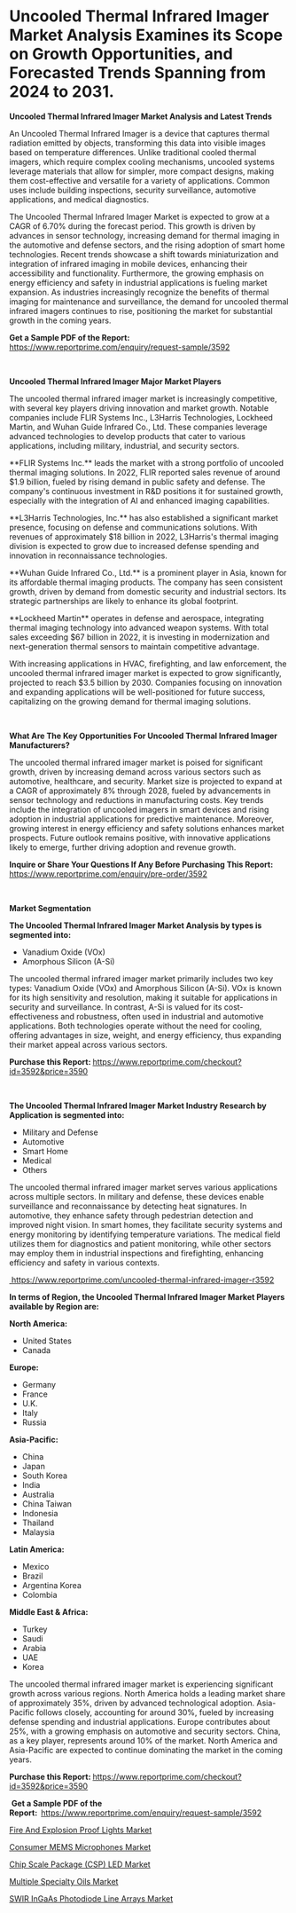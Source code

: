 <p><h1>Uncooled Thermal Infrared Imager Market Analysis Examines its Scope on Growth Opportunities, and Forecasted Trends Spanning from 2024 to 2031.</h1></p><p><strong>Uncooled Thermal Infrared Imager Market Analysis and Latest Trends</strong></p>
<p><p>An Uncooled Thermal Infrared Imager is a device that captures thermal radiation emitted by objects, transforming this data into visible images based on temperature differences. Unlike traditional cooled thermal imagers, which require complex cooling mechanisms, uncooled systems leverage materials that allow for simpler, more compact designs, making them cost-effective and versatile for a variety of applications. Common uses include building inspections, security surveillance, automotive applications, and medical diagnostics.</p><p>The Uncooled Thermal Infrared Imager Market is expected to grow at a CAGR of 6.70% during the forecast period. This growth is driven by advances in sensor technology, increasing demand for thermal imaging in the automotive and defense sectors, and the rising adoption of smart home technologies. Recent trends showcase a shift towards miniaturization and integration of infrared imaging in mobile devices, enhancing their accessibility and functionality. Furthermore, the growing emphasis on energy efficiency and safety in industrial applications is fueling market expansion. As industries increasingly recognize the benefits of thermal imaging for maintenance and surveillance, the demand for uncooled thermal infrared imagers continues to rise, positioning the market for substantial growth in the coming years.</p></p>
<p><strong>Get a Sample PDF of the Report:&nbsp;</strong> <a href="https://www.reportprime.com/enquiry/request-sample/3592?utm_campaign=63&utm_medium=2&utm_source=Github&utm_content=ia&utm_term=10102024&utm_id=uncooled-thermal-infrared-imager">https://www.reportprime.com/enquiry/request-sample/3592</a></p>
<p>&nbsp;</p>
<p><strong>Uncooled Thermal Infrared Imager Major Market Players</strong></p>
<p><p>The uncooled thermal infrared imager market is increasingly competitive, with several key players driving innovation and market growth. Notable companies include FLIR Systems Inc., L3Harris Technologies, Lockheed Martin, and Wuhan Guide Infrared Co., Ltd. These companies leverage advanced technologies to develop products that cater to various applications, including military, industrial, and security sectors.</p><p>**FLIR Systems Inc.** leads the market with a strong portfolio of uncooled thermal imaging solutions. In 2022, FLIR reported sales revenue of around $1.9 billion, fueled by rising demand in public safety and defense. The company's continuous investment in R&D positions it for sustained growth, especially with the integration of AI and enhanced imaging capabilities.</p><p>**L3Harris Technologies, Inc.** has also established a significant market presence, focusing on defense and communications solutions. With revenues of approximately $18 billion in 2022, L3Harris's thermal imaging division is expected to grow due to increased defense spending and innovation in reconnaissance technologies.</p><p>**Wuhan Guide Infrared Co., Ltd.** is a prominent player in Asia, known for its affordable thermal imaging products. The company has seen consistent growth, driven by demand from domestic security and industrial sectors. Its strategic partnerships are likely to enhance its global footprint.</p><p>**Lockheed Martin** operates in defense and aerospace, integrating thermal imaging technology into advanced weapon systems. With total sales exceeding $67 billion in 2022, it is investing in modernization and next-generation thermal sensors to maintain competitive advantage.</p><p>With increasing applications in HVAC, firefighting, and law enforcement, the uncooled thermal infrared imager market is expected to grow significantly, projected to reach $3.5 billion by 2030. Companies focusing on innovation and expanding applications will be well-positioned for future success, capitalizing on the growing demand for thermal imaging solutions.</p></p>
<p>&nbsp;</p>
<p><strong>What Are The Key Opportunities For Uncooled Thermal Infrared Imager Manufacturers?</strong></p>
<p><p>The uncooled thermal infrared imager market is poised for significant growth, driven by increasing demand across various sectors such as automotive, healthcare, and security. Market size is projected to expand at a CAGR of approximately 8% through 2028, fueled by advancements in sensor technology and reductions in manufacturing costs. Key trends include the integration of uncooled imagers in smart devices and rising adoption in industrial applications for predictive maintenance. Moreover, growing interest in energy efficiency and safety solutions enhances market prospects. Future outlook remains positive, with innovative applications likely to emerge, further driving adoption and revenue growth.</p></p>
<p><strong>Inquire or Share Your Questions If Any Before Purchasing This Report:</strong> <a href="https://www.reportprime.com/enquiry/pre-order/3592?utm_campaign=63&utm_medium=2&utm_source=Github&utm_content=ia&utm_term=10102024&utm_id=uncooled-thermal-infrared-imager">https://www.reportprime.com/enquiry/pre-order/3592</a></p>
<p>&nbsp;</p>
<p><strong>Market Segmentation</strong></p>
<p><strong>The Uncooled Thermal Infrared Imager Market Analysis by types is segmented into:</strong></p>
<p><ul><li>Vanadium Oxide (VOx)</li><li>Amorphous Silicon (A-Si)</li></ul></p>
<p><p>The uncooled thermal infrared imager market primarily includes two key types: Vanadium Oxide (VOx) and Amorphous Silicon (A-Si). VOx is known for its high sensitivity and resolution, making it suitable for applications in security and surveillance. In contrast, A-Si is valued for its cost-effectiveness and robustness, often used in industrial and automotive applications. Both technologies operate without the need for cooling, offering advantages in size, weight, and energy efficiency, thus expanding their market appeal across various sectors.</p></p>
<p><strong>Purchase this Report:&nbsp;</strong><a href="https://www.reportprime.com/checkout?id=3592&price=3590&utm_campaign=63&utm_medium=2&utm_source=Github&utm_content=ia&utm_term=10102024&utm_id=uncooled-thermal-infrared-imager">https://www.reportprime.com/checkout?id=3592&price=3590</a></p>
<p>&nbsp;</p>
<p><strong>The Uncooled Thermal Infrared Imager Market Industry Research by Application is segmented into:</strong></p>
<p><ul><li>Military and Defense</li><li>Automotive</li><li>Smart Home</li><li>Medical</li><li>Others</li></ul></p>
<p><p>The uncooled thermal infrared imager market serves various applications across multiple sectors. In military and defense, these devices enable surveillance and reconnaissance by detecting heat signatures. In automotive, they enhance safety through pedestrian detection and improved night vision. In smart homes, they facilitate security systems and energy monitoring by identifying temperature variations. The medical field utilizes them for diagnostics and patient monitoring, while other sectors may employ them in industrial inspections and firefighting, enhancing efficiency and safety in various contexts.</p></p>
<p><a href="https://www.reportprime.com/uncooled-thermal-infrared-imager-r3592?utm_campaign=63&utm_medium=2&utm_source=Github&utm_content=ia&utm_term=10102024&utm_id=uncooled-thermal-infrared-imager">&nbsp;https://www.reportprime.com/uncooled-thermal-infrared-imager-r3592</a></p>
<p><strong>In terms of Region, the Uncooled Thermal Infrared Imager Market Players available by Region are:</strong></p>
<p>
    <p> <strong> North America: </strong>
        <ul>
            <li>United States</li>
            <li>Canada</li>
        </ul>
        </p> 
    <p> <strong> Europe: </strong>
        <ul>
            <li>Germany</li>
            <li>France</li>
            <li>U.K.</li>
            <li>Italy</li>
            <li>Russia</li>
        </ul>
        </p> 
    <p> <strong> Asia-Pacific: </strong>
        <ul>
            <li>China</li>
            <li>Japan</li>
            <li>South Korea</li>
            <li>India</li>
            <li>Australia</li>
            <li>China Taiwan</li>
            <li>Indonesia</li>
            <li>Thailand</li>
            <li>Malaysia</li>
        </ul>
        </p> 
    <p> <strong> Latin America: </strong>
        <ul>
            <li>Mexico</li>
            <li>Brazil</li>
            <li>Argentina Korea</li>
            <li>Colombia</li>
        </ul>
        </p> 
    <p> <strong> Middle East & Africa: </strong>
        <ul>
            <li>Turkey</li>
            <li>Saudi</li>
            <li>Arabia</li>
            <li>UAE</li>
            <li>Korea</li>
        </ul>
    </p>
    </p>
<p><p>The uncooled thermal infrared imager market is experiencing significant growth across various regions. North America holds a leading market share of approximately 35%, driven by advanced technological adoption. Asia-Pacific follows closely, accounting for around 30%, fueled by increasing defense spending and industrial applications. Europe contributes about 25%, with a growing emphasis on automotive and security sectors. China, as a key player, represents around 10% of the market. North America and Asia-Pacific are expected to continue dominating the market in the coming years.</p></p>
<p><strong>Purchase this Report: </strong><a href="https://www.reportprime.com/checkout?id=3592&price=3590&utm_campaign=63&utm_medium=2&utm_source=Github&utm_content=ia&utm_term=10102024&utm_id=uncooled-thermal-infrared-imager">https://www.reportprime.com/checkout?id=3592&price=3590</a></p>
<p>&nbsp;<strong>Get a Sample PDF of the Report:&nbsp;&nbsp;</strong><a href="https://www.reportprime.com/enquiry/request-sample/3592?utm_campaign=63&utm_medium=2&utm_source=Github&utm_content=ia&utm_term=10102024&utm_id=uncooled-thermal-infrared-imager">https://www.reportprime.com/enquiry/request-sample/3592</a></p>
<p><strong></strong></p>
<p><p><a href="https://github.com/NancyAlvarado586/Market-Research-Report-List-1/blob/main/fire-and-explosion-proof-lights-market.md?utm_campaign=63&utm_medium=2&utm_source=Github&utm_content=ia&utm_term=10102024&utm_id=uncooled-thermal-infrared-imager">Fire And Explosion Proof Lights Market</a></p><p><a href="https://www.linkedin.com/pulse/consumer-mems-microphones-market-pulse-138-expansion-8ymye?utm_campaign=63&utm_medium=2&utm_source=Github&utm_content=ia&utm_term=10102024&utm_id=uncooled-thermal-infrared-imager">Consumer MEMS Microphones Market</a></p><p><a href="https://www.linkedin.com/pulse/consumer-behavior-shifts-chip-scale-package-csp-led-market-zyzbc?utm_campaign=63&utm_medium=2&utm_source=Github&utm_content=ia&utm_term=10102024&utm_id=uncooled-thermal-infrared-imager">Chip Scale Package (CSP) LED Market</a></p><p><a href="https://issuu.com/reportprime-2/docs/multiple-specialty-oils-market-size_9d1d5487de8540?utm_campaign=63&utm_medium=2&utm_source=Github&utm_content=ia&utm_term=10102024&utm_id=uncooled-thermal-infrared-imager">Multiple Specialty Oils Market</a></p><p><a href="https://github.com/kimhelmer83/Market-Research-Report-List-1/blob/main/swir-ingaas-photodiode-line-arrays-market.md?utm_campaign=63&utm_medium=2&utm_source=Github&utm_content=ia&utm_term=10102024&utm_id=uncooled-thermal-infrared-imager">SWIR InGaAs Photodiode Line Arrays Market</a></p></p>